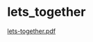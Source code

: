# lets_together
[lets-together.pdf](https://github.com/upadrastaharshavardhan/lets_together/files/9775839/lets-together.pdf)
